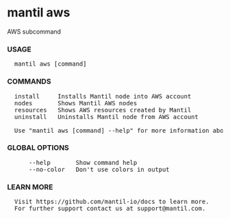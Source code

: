 
# mantil aws

AWS subcommand

### USAGE
<pre>
  mantil aws [command]
</pre>
### COMMANDS
<pre>
  install     Installs Mantil node into AWS account
  nodes       Shows Mantil AWS nodes
  resources   Shows AWS resources created by Mantil
  uninstall   Uninstalls Mantil node from AWS account

  Use "mantil aws [command] --help" for more information about a command.
</pre>
### GLOBAL OPTIONS
<pre>
      --help       Show command help
      --no-color   Don't use colors in output
</pre>
### LEARN MORE
<pre>
  Visit https://github.com/mantil-io/docs to learn more.
  For further support contact us at support@mantil.com.
</pre>
